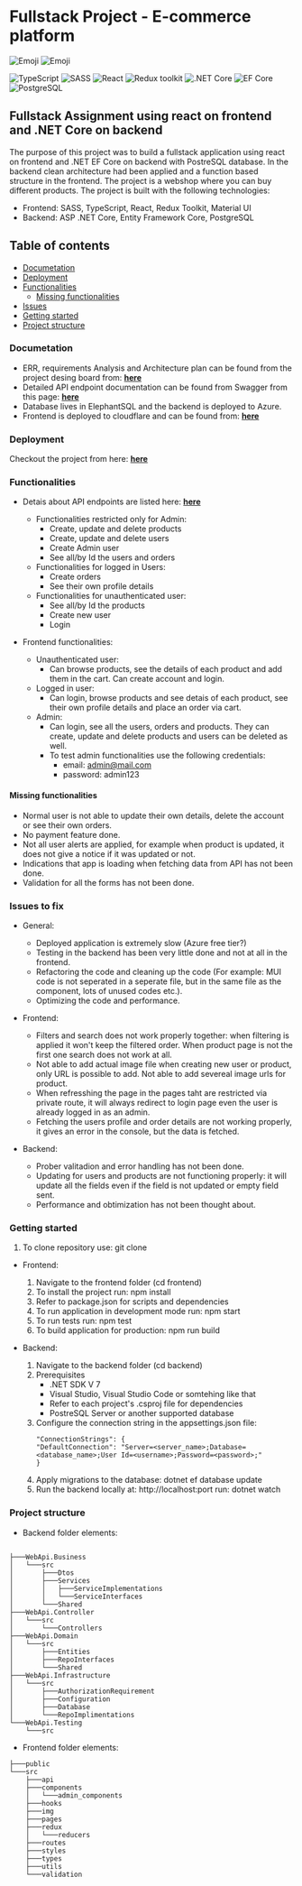 # Fullstack Project - E-commerce platform

![Emoji](https://img.shields.io/badge/IN_PROGRESS-YES-red)
![Emoji](https://img.shields.io/badge/author-MI-blue)

![TypeScript](https://img.shields.io/badge/TypeScript-v.4-green)
![SASS](https://img.shields.io/badge/SASS-v.4-hotpink)
![React](https://img.shields.io/badge/React-v.18-blue)
![Redux toolkit](https://img.shields.io/badge/Redux-v.1.9-brown)
![.NET Core](https://img.shields.io/badge/.NET%20Core-v.7-purple)
![EF Core](https://img.shields.io/badge/EF%20Core-v.7-cyan)
![PostgreSQL](https://img.shields.io/badge/PostgreSQL-v.14-darkblue)

## Fullstack Assignment using react on frontend and .NET Core on backend

The purpose of this project was to build a fullstack application using react on frontend and .NET EF Core on backend with PostreSQL database. In the backend clean architecture had been applied and a function based structure in the frontend. The project is a webshop where you can buy different products. The project is built with the following technologies:

- Frontend: SASS, TypeScript, React, Redux Toolkit, Material UI
- Backend: ASP .NET Core, Entity Framework Core, PostgreSQL

## Table of contents

- [Documetation](#documetation)
- [Deployment](#deployment)
- [Functionalities](#functionalities)
  - [Missing functionalities](#missing-functionalities)
- [Issues](#issues-to-fix)
- [Getting started](#getting-started)
- [Project structure](#project-structure)

### Documetation

- ERR, requirements Analysis and Architecture plan can be found from the project desing board from: **[here](https://miro.com/app/board/uXjVMxMsI9Y=/?share_link_id=849947316130)**
- Detailed API endpoint documentation can be found from Swagger from this page: **[here](https://mi-eshop.azurewebsites.net/swagger/index.html)**
- Database lives in ElephantSQL and the backend is deployed to Azure.
- Frontend is deployed to cloudflare and can be found from: **[here](https://frontend-1rn.pages.dev/)**

### Deployment

Checkout the project from here: **[here](https://frontend-1rn.pages.dev/)**

### Functionalities

- Detais about API endpoints are listed here: **[here](https://mi-eshop.azurewebsites.net/swagger/index.html)**

  - Functionalities restricted only for Admin:
    - Create, update and delete products
    - Create, update and delete users
    - Create Admin user
    - See all/by Id the users and orders
  - Functionalities for logged in Users:
    - Create orders
    - See their own profile details
  - Functionalities for unauthenticated user:
    - See all/by Id the products
    - Create new user
    - Login

- Frontend functionalities:

  - Unauthenticated user:
    - Can browse products, see the details of each product and add them in the cart. Can create account and login.
  - Logged in user:
    -  Can login, browse products and see detais of each product, see their own profile details and place an order via cart.
  - Admin:
    - Can login, see all the users, orders and products. They can create, update and delete products and users can be deleted as well.
    - To test admin functionalities use the following credentials:
      - email: admin@mail.com
      - password: admin123

#### Missing functionalities

- Normal user is not able to update their own details, delete the account or see their own orders.
- No payment feature done.
- Not all user alerts are applied, for example when product is updated, it does not give a notice if it was updated or not.
- Indications that app is loading when fetching data from API has not been done.
- Validation for all the forms has not been done.

### Issues to fix

- General:

  - Deployed application is extremely slow (Azure free tier?)
  - Testing in the backend has been very little done and not at all in the frontend.
  - Refactoring the code and cleaning up the code (For example: MUI code is not seperated in a seperate file, but in the same file as the component, lots of unused codes etc.).
  - Optimizing the code and performance.

- Frontend:

  - Filters and search does not work properly together: when filtering is applied it won't keep the filtered order. When product page is not the first one search does not work at all.
  - Not able to add actual image file when creating new user or product, only URL is possible to add. Not able to add severeal image urls for product.
  - When refresshing the page in the pages taht are restricted via private route, it will always redirect to login page even the user is already logged in as an admin.
  - Fetching the users profile and order details are not working properly, it gives an error in the console, but the data is fetched.

- Backend:
  - Prober valitadion and error handling has not been done.
  - Updating for users and products are not functioning properly: it will update all the fields even if the field is not updated or empty field sent.
  - Performance and obtimization has not been thought about.

### Getting started

1.  To clone repository use: git clone

- Frontend:

  1.  Navigate to the frontend folder (cd frontend)
  2.  To install the project run: npm install
  3.  Refer to package.json for scripts and dependencies
  4.  To run application in development mode run: npm start
  5.  To run tests run: npm test
  6.  To build application for production: npm run build

- Backend:
  1.  Navigate to the backend folder (cd backend)
  2.  Prerequisites
      - .NET SDK V 7
      - Visual Studio, Visual Studio Code or somtehing like that
      - Refer to each project's .csproj file for dependencies
      - PostreSQL Server or another supported database
  3.  Configure the connection string in the appsettings.json file:
      ```
      "ConnectionStrings": {
      "DefaultConnection": "Server=<server_name>;Database=<database_name>;User Id=<username>;Password=<password>;"
      }
      ```
  4.  Apply migrations to the database: dotnet ef database update
  5.  Run the backend locally at: http://localhost:port run: dotnet watch

### Project structure

- Backend folder elements:

```

├───WebApi.Business
│   └───src
│       ├───Dtos
│       ├───Services
│       │   ├───ServiceImplementations
│       │   └───ServiceInterfaces
│       └───Shared
├───WebApi.Controller
│   └───src
│       └───Controllers
├───WebApi.Domain
│   └───src
│       ├───Entities
│       ├───RepoInterfaces
│       └───Shared
├───WebApi.Infrastructure
│   └───src
│       ├───AuthorizationRequirement
│       ├───Configuration
│       ├───Database
│       └───RepoImplimentations
└───WebApi.Testing
    └───src
```

- Frontend folder elements:

```
├───public
└───src
    ├───api
    ├───components
    │   └───admin_components
    ├───hooks
    ├───img
    ├───pages
    ├───redux
    │   └───reducers
    ├───routes
    ├───styles
    ├───types
    ├───utils
    └───validation
```
